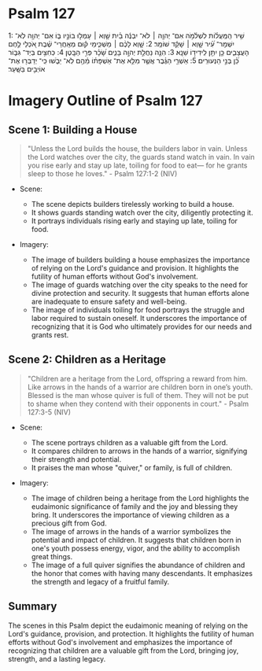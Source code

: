 # Psalm 127
1: שִׁ֥יר הַֽמַּֽעֲל֗וֹת לִשְׁלֹ֫מֹ֥ה אִם־ יְהוָ֤ה ׀ לֹא־ יִבְנֶ֬ה בַ֗יִת שָׁ֤וְא ׀ עָמְל֣וּ בוֹנָ֣יו בּ֑וֹ אִם־ יְהוָ֥ה לֹֽא־ יִשְׁמָר־ עִ֝֗יר שָׁ֤וְא ׀ שָׁקַ֬ד שׁוֹמֵֽר׃
2: שָׁ֤וְא לָכֶ֨ם ׀ מַשְׁכִּ֪ימֵי ק֡וּם מְאַֽחֲרֵי־ שֶׁ֗בֶת אֹ֭כְלֵי לֶ֣חֶם הָעֲצָבִ֑ים כֵּ֤ן יִתֵּ֖ן לִֽידִיד֣וֹ שֵׁנָֽא׃
3: הִנֵּ֤ה נַחֲלַ֣ת יְהוָ֣ה בָּנִ֑ים שָׂ֝כָ֗ר פְּרִ֣י הַבָּֽטֶן׃
4: כְּחִצִּ֥ים בְּיַד־ גִּבּ֑וֹר כֵּ֝֗ן בְּנֵ֣י הַנְּעוּרִֽים׃
5: אַשְׁרֵ֤י הַגֶּ֗בֶר אֲשֶׁ֤ר מִלֵּ֥א אֶת־ אַשְׁפָּת֗וֹ מֵ֫הֶ֥ם לֹֽא־ יֵבֹ֑שׁוּ כִּֽי־ יְדַבְּר֖וּ אֶת־ אוֹיְבִ֣ים בַּשָּֽׁעַר׃

# Imagery Outline of Psalm 127

## Scene 1: Building a House

> "Unless the Lord builds the house, the builders labor in vain. Unless the Lord watches over the city, the guards stand watch in vain. In vain you rise early and stay up late, toiling for food to eat— for he grants sleep to those he loves." - Psalm 127:1-2 (NIV)

- Scene:
  - The scene depicts builders tirelessly working to build a house.
  - It shows guards standing watch over the city, diligently protecting it.
  - It portrays individuals rising early and staying up late, toiling for food.

- Imagery:
  - The image of builders building a house emphasizes the importance of relying on the Lord's guidance and provision. It highlights the futility of human efforts without God's involvement.
  - The image of guards watching over the city speaks to the need for divine protection and security. It suggests that human efforts alone are inadequate to ensure safety and well-being.
  - The image of individuals toiling for food portrays the struggle and labor required to sustain oneself. It underscores the importance of recognizing that it is God who ultimately provides for our needs and grants rest.

## Scene 2: Children as a Heritage

> "Children are a heritage from the Lord, offspring a reward from him. Like arrows in the hands of a warrior are children born in one’s youth. Blessed is the man whose quiver is full of them. They will not be put to shame when they contend with their opponents in court." - Psalm 127:3-5 (NIV)

- Scene:
  - The scene portrays children as a valuable gift from the Lord.
  - It compares children to arrows in the hands of a warrior, signifying their strength and potential.
  - It praises the man whose "quiver," or family, is full of children.

- Imagery:
  - The image of children being a heritage from the Lord highlights the eudaimonic significance of family and the joy and blessing they bring. It underscores the importance of viewing children as a precious gift from God.
  - The image of arrows in the hands of a warrior symbolizes the potential and impact of children. It suggests that children born in one's youth possess energy, vigor, and the ability to accomplish great things.
  - The image of a full quiver signifies the abundance of children and the honor that comes with having many descendants. It emphasizes the strength and legacy of a fruitful family.

## Summary

The scenes in this Psalm depict the eudaimonic meaning of relying on the Lord's guidance, provision, and protection. It highlights the futility of human efforts without God's involvement and emphasizes the importance of recognizing that children are a valuable gift from the Lord, bringing joy, strength, and a lasting legacy.